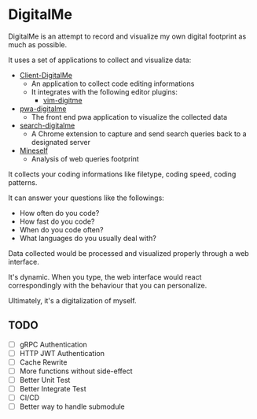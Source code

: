 # DigitalMe

DigitalMe is an attempt to record and visualize my own digital footprint as much as possible.

It uses a set of applications to collect and visualize data:

* [Client-DigitalMe](https://github.com/DingDean/client-digitalme)
  - An application to collect code editing informations
  - It integrates with the following editor plugins:
    * [vim-digitme](https://github.com/DingDean/vim-digitme)
* [pwa-digitalme](https://github.com/DingDean/pwa-digitalme)
  - The front end pwa application to visualize the collected data
* [search-digitalme](https://github.com/DingDean/search-digitalme)
  - A Chrome extension to capture and send search queries back to a designated server
* [Mineself](https://github.com/DingDean/Mineself)
  - Analysis of web queries footprint

It collects your coding informations like filetype, coding speed, coding 
patterns. 

It can answer your questions like the followings:

- How often do you code?
- How fast do you code?
- When do you code often?
- What languages do you usually deal with?

Data collected would be processed and visualized properly through a web
 interface.

It's dynamic. When you type, the web interface would react
correspondingly with the behaviour that you can personalize.

Ultimately, it's a digitalization of myself.

## TODO

- [ ] gRPC Authentication
- [ ] HTTP JWT Authentication
- [ ] Cache Rewrite
- [ ] More functions without side-effect
- [ ] Better Unit Test
- [ ] Better Integrate Test
- [ ] CI/CD
- [ ] Better way to handle submodule
